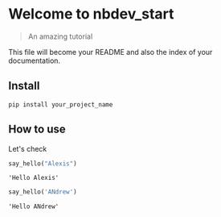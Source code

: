 # Welcome to nbdev_start
> An amazing tutorial


This file will become your README and also the index of your documentation.

## Install

`pip install your_project_name`

## How to use

Let's check 

```python
say_hello("Alexis")
```




    'Hello Alexis'



```python
say_hello('ANdrew')
```




    'Hello ANdrew'


